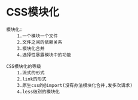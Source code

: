 # CSS模块化

```
模块化:
	1.一个模块一个文件
	2.文件之间的依赖关系
	3.模块化合并
	4.选择性暴露模块中的功能
```

```
CSS模块化的等级
	1.流式的形式
	2.link的形式
	3.原生css的@import(没有办法模块化合并,发多次请求)
	4.less级别的模块化
```